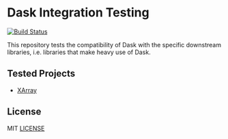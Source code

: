 # Dask Integration Testing

[![Build Status](https://travis-ci.org/jrbourbeau/dask-integration-testing.svg?branch=master)](https://travis-ci.org/jrbourbeau/dask-integration-testing)

This repository tests the compatibility of Dask with the specific downstream libraries, i.e. libraries that make heavy use of Dask.

## Tested Projects

- [XArray](https://github.com/pydata/xarray)


## License

MIT [LICENSE](LICENSE)